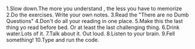 1.Slow down.The more you understand , the less you have to memorize
2.Do the exercises. Write your own notes.
3.Read the "There are no Dumb Questions"
4.Don't do all your reading in one place.
5.Make this the last thing yo read before bed. Or at least the last challenging thing.
6.Drink water.Lots of it.
7.Talk about it. Out loud.
8.Listen to your brain.
9.Fell something!
10.Type and run the code.

